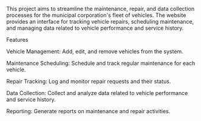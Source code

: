  This project aims to streamline the maintenance, repair, and data collection processes for the municipal corporation's fleet of vehicles. The website provides an interface for tracking vehicle repairs, scheduling maintenance, and managing data related to vehicle performance and service history.
 
 Features
 
Vehicle Management: Add, edit, and remove vehicles from the system.

Maintenance Scheduling: Schedule and track regular maintenance for each vehicle.

Repair Tracking: Log and monitor repair requests and their status.

Data Collection: Collect and analyze data related to vehicle performance and service history.

Reporting: Generate reports on maintenance and repair activities.
